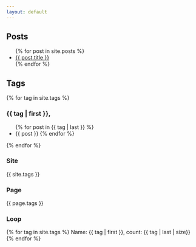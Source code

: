 ```yaml
---
layout: default
---
```


<!-- Credit: https://learn.cloudcannon.com/jekyll/list-posts/ -->

## Posts

<ul>
  {% for post in site.posts %}
    <li>
      <a href="{{ post.url }}">
        {{ post.title }}
      </a>
      <!-- - <time datetime="{{ post.date | date: "%Y-%m-%d" }}">{{ post.date | date_to_long_string }}</time> -->
    </li>
  {% endfor %}
</ul>

## Tags

{% for tag in site.tags %}
### {{ tag | first }},
  <ul>
  {% for post in {{ tag | last }} %}
  <li> {{ post }}
  {% endfor %}
  </ul>
{% endfor %}

### Site
{{ site.tags }}

### Page
{{ page.tags }}

### Loop
{% for tag in site.tags %}
  Name: {{ tag | first }},
  count: {{ tag | last | size}}
{% endfor %}


